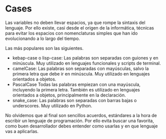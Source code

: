 # Cases

Las variables no deben llevar espacios, ya que rompe la sintaxis del lenguaje. 
Por ello existe, casi desde el origen de la informática, técnicas para evitar los espacios con nomenclaturas simples 
que han ido evolucionando a lo largo del tiempo.

Las más populares son las siguientes.

- kebap-case o lisp-case: Las palabras son separadas con guiones y en minúscula. Muy utilizado en lenguajes funcionales y scripts de terminal.
- camelCase: Las palabras son separadas con mayúsculas, salvo la primera letra que debe ir en minúscula. Muy utilizado en lenguajes orientados a objetos.
- PascalCase Todas las palabras empiezan con una mayúscula, incluyendo la primera letra. También es utilizado en lenguajes orientados a objetos, principalmente en la declaración.
- snake_case: Las palabras son separadas con barras bajas o underscores. Muy utilizado en Python.

No olvidemos que al final son sencillos acuerdos, estándares a la hora de escribir un lenguaje de programación. Por ello evita buscar una favorita, como buen desarrollador debes entender como usarlas y en que lenguaje vas a aplicarlas.